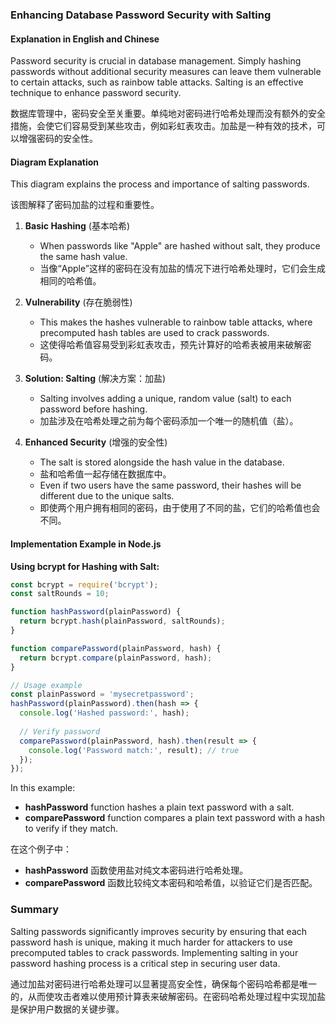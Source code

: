### Enhancing Database Password Security with Salting

#### Explanation in English and Chinese

Password security is crucial in database management. Simply hashing passwords without additional security measures can leave them vulnerable to certain attacks, such as rainbow table attacks. Salting is an effective technique to enhance password security.

数据库管理中，密码安全至关重要。单纯地对密码进行哈希处理而没有额外的安全措施，会使它们容易受到某些攻击，例如彩虹表攻击。加盐是一种有效的技术，可以增强密码的安全性。

#### Diagram Explanation
This diagram explains the process and importance of salting passwords.

该图解释了密码加盐的过程和重要性。

1. **Basic Hashing** (基本哈希)
   - When passwords like "Apple" are hashed without salt, they produce the same hash value.
   - 当像“Apple”这样的密码在没有加盐的情况下进行哈希处理时，它们会生成相同的哈希值。

2. **Vulnerability** (存在脆弱性)
   - This makes the hashes vulnerable to rainbow table attacks, where precomputed hash tables are used to crack passwords.
   - 这使得哈希值容易受到彩虹表攻击，预先计算好的哈希表被用来破解密码。

3. **Solution: Salting** (解决方案：加盐)
   - Salting involves adding a unique, random value (salt) to each password before hashing.
   - 加盐涉及在哈希处理之前为每个密码添加一个唯一的随机值（盐）。

4. **Enhanced Security** (增强的安全性)
   - The salt is stored alongside the hash value in the database.
   - 盐和哈希值一起存储在数据库中。
   - Even if two users have the same password, their hashes will be different due to the unique salts.
   - 即使两个用户拥有相同的密码，由于使用了不同的盐，它们的哈希值也会不同。

#### Implementation Example in Node.js

**Using bcrypt for Hashing with Salt:**

```javascript
const bcrypt = require('bcrypt');
const saltRounds = 10;

function hashPassword(plainPassword) {
  return bcrypt.hash(plainPassword, saltRounds);
}

function comparePassword(plainPassword, hash) {
  return bcrypt.compare(plainPassword, hash);
}

// Usage example
const plainPassword = 'mysecretpassword';
hashPassword(plainPassword).then(hash => {
  console.log('Hashed password:', hash);
  
  // Verify password
  comparePassword(plainPassword, hash).then(result => {
    console.log('Password match:', result); // true
  });
});
```

In this example:
- **hashPassword** function hashes a plain text password with a salt.
- **comparePassword** function compares a plain text password with a hash to verify if they match.

在这个例子中：
- **hashPassword** 函数使用盐对纯文本密码进行哈希处理。
- **comparePassword** 函数比较纯文本密码和哈希值，以验证它们是否匹配。

### Summary
Salting passwords significantly improves security by ensuring that each password hash is unique, making it much harder for attackers to use precomputed tables to crack passwords. Implementing salting in your password hashing process is a critical step in securing user data.

通过加盐对密码进行哈希处理可以显著提高安全性，确保每个密码哈希都是唯一的，从而使攻击者难以使用预计算表来破解密码。在密码哈希处理过程中实现加盐是保护用户数据的关键步骤。
